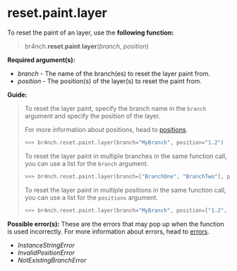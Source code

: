 # reset.paint.layer

To reset the paint of an layer, use the **following function:**

> br4nch.**reset**.**paint**.**layer**(*branch*, *position*)

**Required argument(s):**

- *branch* - The name of the branch(es) to reset the layer paint from.
- *position* - The position(s) of the layer(s) to reset the paint from.

**Guide:**

> To reset the layer paint, specify the branch name in the `branch` argument and specify the position of the layer.
>
> For more information about positions, head to [positions](../../guides/positions.md).
>
> ```python
> >>> br4nch.reset.paint.layer(branch="MyBranch", position="1.2")
> ```
>
> To reset the layer paint in multiple branches in the same function call, you can use a list for the `branch` argument.
>
> ```python
> >>> br4nch.reset.paint.layer(branch=["BranchOne", "BranchTwo"], position="1.2")
> ```
>
> To reset the layer paint in multiple positions in the same function call, you can use a list for the `positions` argument.
>
> ```python
> >>> br4nch.reset.paint.layer(branch="MyBranch", position=["1.2", "2.3"])
> ```

**Possible error(s):**
These are the errors that may pop up when the function is used incorrectly.
For more information about errors, head to [errors](../../guides/errors.md).

- *InstanceStringError*
- *InvalidPositionError*
- *NotExistingBranchError*
